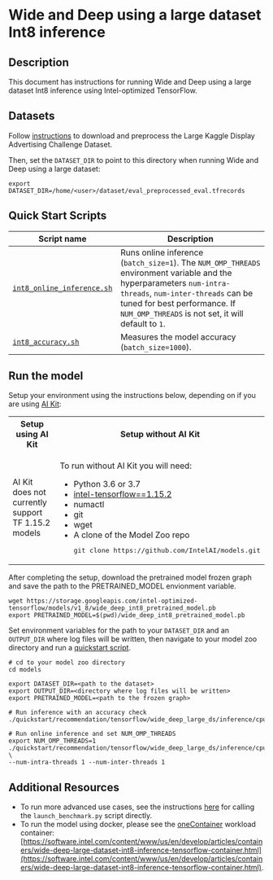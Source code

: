 <!--- 0. Title -->
# Wide and Deep using a large dataset Int8 inference

<!-- 10. Description -->
## Description

This document has instructions for running Wide and Deep using a large dataset Int8 inference using
Intel-optimized TensorFlow.

<!--- 30. Datasets -->
## Datasets

Follow [instructions](https://github.com/IntelAI/models/tree/master/datasets/large_kaggle_advertising_challenge/README.md)
to download and preprocess the Large Kaggle Display Advertising Challenge Dataset.

Then, set the `DATASET_DIR` to point to this directory when running Wide and Deep using a large dataset:
```
export DATASET_DIR=/home/<user>/dataset/eval_preprocessed_eval.tfrecords
```

<!--- 40. Quick Start Scripts -->
## Quick Start Scripts

| Script name | Description |
|-------------|-------------|
| [`int8_online_inference.sh`](int8_online_inference.sh) | Runs online inference (`batch_size=1`). The `NUM_OMP_THREADS` environment variable and the hyperparameters `num-intra-threads`, `num-inter-threads` can be tuned for best performance. If `NUM_OMP_THREADS` is not set, it will default to `1`. |
| [`int8_accuracy.sh`](int8_accuracy.sh) | Measures the model accuracy (`batch_size=1000`). |

<!--- 50. AI Kit -->
## Run the model

Setup your environment using the instructions below, depending on if you are
using [AI Kit](/docs/general/tensorflow/AIKit.md):

<table>
  <tr>
    <th>Setup using AI Kit</th>
    <th>Setup without AI Kit</th>
  </tr>
  <tr>
    <td>
      <p>AI Kit does not currently support TF 1.15.2 models</p>
    </td>
    <td>
      <p>To run without AI Kit you will need:</p>
      <ul>
        <li>Python 3.6 or 3.7
        <li><a href="https://pypi.org/project/intel-tensorflow/1.15.2/">intel-tensorflow==1.15.2</a>
        <li>numactl
        <li>git
        <li>wget
        <li>A clone of the Model Zoo repo<br />
        <pre>git clone https://github.com/IntelAI/models.git</pre>
      </ul>
    </td>
  </tr>
</table>

After completing the setup, download the pretrained model frozen graph
and save the path to the PRETRAINED_MODEL envionment variable.
```
wget https://storage.googleapis.com/intel-optimized-tensorflow/models/v1_8/wide_deep_int8_pretrained_model.pb
export PRETRAINED_MODEL=$(pwd)/wide_deep_int8_pretrained_model.pb
```

Set environment variables for the path to your `DATASET_DIR` and an
`OUTPUT_DIR` where log files will be written, then navigate to your model
zoo directory and run a [quickstart script](#quick-start-scripts).

```
# cd to your model zoo directory
cd models

export DATASET_DIR=<path to the dataset>
export OUTPUT_DIR=<directory where log files will be written>
export PRETRAINED_MODEL=<path to the frozen graph>

# Run inference with an accuracy check
./quickstart/recommendation/tensorflow/wide_deep_large_ds/inference/cpu/int8/int8_accuracy.sh

# Run online inference and set NUM_OMP_THREADS
export NUM_OMP_THREADS=1
./quickstart/recommendation/tensorflow/wide_deep_large_ds/inference/cpu/int8/int8_online_inference.sh \
--num-intra-threads 1 --num-inter-threads 1
```

<!--- 90. Resource Links-->
## Additional Resources

* To run more advanced use cases, see the instructions [here](Advanced.md)
  for calling the `launch_benchmark.py` script directly.
* To run the model using docker, please see the [oneContainer](http://software.intel.com/containers)
  workload container:<br />
  [https://software.intel.com/content/www/us/en/develop/articles/containers/wide-deep-large-dataset-int8-inference-tensorflow-container.html](https://software.intel.com/content/www/us/en/develop/articles/containers/wide-deep-large-dataset-int8-inference-tensorflow-container.html).

